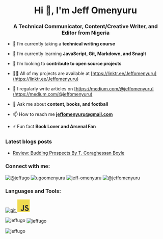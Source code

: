 <h1 align="center">Hi 👋, I'm Jeff Omenyuru</h1>
<h3 align="center">A Technical Communicator, Content/Creative Writer, and Editor from Nigeria</h3>

- 🔭 I’m currently taking a **technical writing course**

- 🌱 I’m currently learning **JavaScript, Git, Markdown, and SnagIt**

- 👯 I’m looking to **contribute to open source projects**

- 👨‍💻 All of my projects are available at [https://linktr.ee/Jeffomenyuru](https://linktr.ee/Jeffomenyuru)

- 📝 I regularly write articles on [https://medium.com/@jeffomenyuru](https://medium.com/@jeffomenyuru)

- 💬 Ask me about **content, books, and football**

- 📫 How to reach me **jeffomenyuru@gmail.com**

- ⚡ Fun fact **Book Lover and Arsenal Fan**

### Latest blogs posts
<!-- BLOG-POST-LIST:START -->
- [Review: Budding Prospects By T. Coraghessan Boyle](https://medium.com/@jeffomenyuru/review-budding-prospects-by-t-coraghessan-boyle-cb74ab9079f9?source=rss-fb3973a7e01d------2)
<!-- BLOG-POST-LIST:END -->

<h3 align="left">Connect with me:</h3>
<p align="left">
<a href="https://dev.to/@jeffugo" target="blank"><img align="center" src="https://raw.githubusercontent.com/rahuldkjain/github-profile-readme-generator/master/src/images/icons/Social/devto.svg" alt="@jeffugo" height="30" width="40" /></a>
<a href="https://twitter.com/ugoomenyuru" target="blank"><img align="center" src="https://raw.githubusercontent.com/rahuldkjain/github-profile-readme-generator/master/src/images/icons/Social/twitter.svg" alt="ugoomenyuru" height="30" width="40" /></a>
<a href="https://linkedin.com/in/jeff-omenyuru" target="blank"><img align="center" src="https://raw.githubusercontent.com/rahuldkjain/github-profile-readme-generator/master/src/images/icons/Social/linked-in-alt.svg" alt="jeff-omenyuru" height="30" width="40" /></a>
<a href="https://medium.com/@jeffomenyuru" target="blank"><img align="center" src="https://raw.githubusercontent.com/rahuldkjain/github-profile-readme-generator/master/src/images/icons/Social/medium.svg" alt="@jeffomenyuru" height="30" width="40" /></a>
</p>

<h3 align="left">Languages and Tools:</h3>
<p align="left"> <a href="https://git-scm.com/" target="_blank" rel="noreferrer"> <img src="https://www.vectorlogo.zone/logos/git-scm/git-scm-icon.svg" alt="git" width="40" height="40"/> </a> <a href="https://developer.mozilla.org/en-US/docs/Web/JavaScript" target="_blank" rel="noreferrer"> <img src="https://raw.githubusercontent.com/devicons/devicon/master/icons/javascript/javascript-original.svg" alt="javascript" width="40" height="40"/> </a> </p>

<p><img align="left" src="https://github-readme-stats.vercel.app/api/top-langs?username=jeffugo&show_icons=true&locale=en&layout=compact" alt="jeffugo" /></p>

<p>&nbsp;<img align="center" src="https://github-readme-stats.vercel.app/api?username=jeffugo&show_icons=true&locale=en" alt="jeffugo" /></p>

<p><img align="center" src="https://github-readme-streak-stats.herokuapp.com/?user=jeffugo&" alt="jeffugo" /></p>
